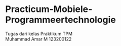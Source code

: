 # Practicum-Mobiele-Programmeertechnologie

Tugas dari kelas Praktikum TPM <br>
Muhammad Amar M 123200122
